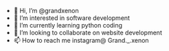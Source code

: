 - 👋 Hi, I’m @grandxenon
- 👀 I’m interested in software development
- 🌱 I’m currently learning python coding
- 💞️ I’m looking to collaborate on website development
- 📫 How to reach me instagram@ Grand._.xenon

<!---
grandxenon/grandxenon is a ✨ special ✨ repository because its `README.md` (this file) appears on your GitHub profile.
You can click the Preview link to take a look at your changes.
--->
